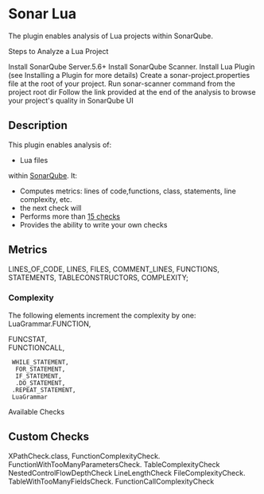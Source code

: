 Sonar Lua
==========

The plugin enables analysis of Lua projects within SonarQube.

Steps to Analyze a Lua Project

Install SonarQube Server.5.6+
Install SonarQube Scanner.
Install Lua Plugin (see Installing a Plugin for more details)
Create a sonar-project.properties file at the root of your project.
Run sonar-scanner command from the project root dir
Follow the link provided at the end of the analysis to browse your project's quality in SonarQube UI


## Description
This plugin enables analysis of:
 * Lua files
  
 within [SonarQube](http://www.sonarqube.org). It:
 * Computes metrics: lines of code,functions, class, statements, line complexity, etc.
 * the next check will 
 * Performs more than [15 checks](#available-checks)
 * Provides the ability to write your own checks



## Metrics

  LINES_OF_CODE,
  LINES,
  FILES,
  COMMENT_LINES,
  FUNCTIONS,
  STATEMENTS,
  TABLECONSTRUCTORS,
  COMPLEXITY;

### Complexity
The following elements increment the complexity by one:
LuaGrammar.FUNCTION,

 FUNCSTAT,  
FUNCTIONCALL,
    
     WHILE_STATEMENT,
      FOR_STATEMENT,
      IF_STATEMENT,
      .DO_STATEMENT,
     .REPEAT_STATEMENT,
     LuaGrammar
 Available Checks

## Custom Checks

XPathCheck.class,
FunctionComplexityCheck.
FunctionWithTooManyParametersCheck.
TableComplexityCheck
NestedControlFlowDepthCheck
LineLengthCheck
FileComplexityCheck.
TableWithTooManyFieldsCheck.
FunctionCallComplexityCheck

